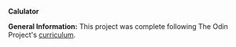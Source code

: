 <b>Calulator</b>

<b>General Information:</b>
This project was complete following The Odin Project's [curriculum](https://www.theodinproject.com/courses/web-development-101/lessons/calculator).